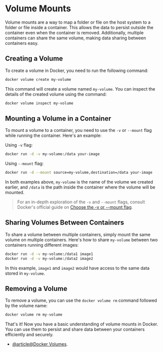 # Volume Mounts

Volume mounts are a way to map a folder or file on the host system to a folder or file inside a container. This allows the data to persist outside the container even when the container is removed. Additionally, multiple containers can share the same volume, making data sharing between containers easy.

## Creating a Volume

To create a volume in Docker, you need to run the following command:

```bash
docker volume create my-volume
```

This command will create a volume named `my-volume`. You can inspect the details of the created volume using the command:

```bash
docker volume inspect my-volume
```

## Mounting a Volume in a Container

To mount a volume to a container, you need to use the `-v` or `--mount` flag while running the container. Here's an example:

Using `-v` flag:

```bash
docker run -d -v my-volume:/data your-image
```

Using `--mount` flag:

```bash
docker run -d --mount source=my-volume,destination=/data your-image
```

In both examples above, `my-volume` is the name of the volume we created earlier, and `/data` is the path inside the container where the volume will be mounted.
> For an in-depth exploration of the `-v` and `--mount` flags, consult Docker's official guide on [Choose the -v or --mount flag](https://docs.docker.com/storage/bind-mounts/#choose-the--v-or---mount-flag).


## Sharing Volumes Between Containers

To share a volume between multiple containers, simply mount the same volume on multiple containers. Here's how to share `my-volume` between two containers running different images:

```bash
docker run -d -v my-volume:/data1 image1
docker run -d -v my-volume:/data2 image2
```

In this example, `image1` and `image2` would have access to the same data stored in `my-volume`.

## Removing a Volume

To remove a volume, you can use the `docker volume rm` command followed by the volume name:

```bash
docker volume rm my-volume
```

That's it! Now you have a basic understanding of volume mounts in Docker. You can use them to persist and share data between your containers efficiently and securely.

- [@article@Docker Volumes](https://docs.docker.com/storage/volumes/).
